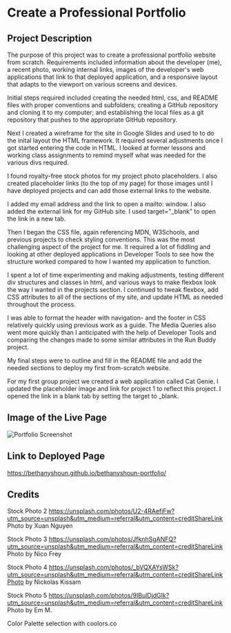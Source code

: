 # Create a Professional Portfolio

## Project Description
The purpose of this project was to create a professional portfolio website from scratch. Requirements included information about the developer (me), a recent photo, working internal links, images of the developer's web applications that link to that deployed application, and a responsive layout that adapts to the viewport on various screens and devices. 

Initial steps required included creating the needed html, css, and README files with proper conventions and subfolders; creating a GitHub repository and cloning it to my computer; and establishing the local files as a git repository that pushes to the appropriate GitHub repository.

Next I created a wireframe for the site in Google Slides and used to to do the inital layout the HTML framework. It required several adjustments once I got started entering the code in HTML. I looked at former lessons and working class assignments to remind myself what was needed for the various divs required. 

I found royalty-free stock photos for my project photo placeholders. I also created placeholder links (to the top of my page) for those images until I have deployed projects and can add those external links to the website.

I added my email address and the link to open a mailto: window. I also added the external link for my GitHub site. I used target="_blank" to open the link in a new tab.

Then I began the CSS file, again referencing MDN, W3Schools, and previous projects to check styling conventions. This was the most challenging aspect of the project for me. It required a lot of fiddling and looking at other deployed applications in Developer Tools to see how the structure worked compared to how I wanted my application to function. 

I spent a lot of time experimenting and making adjustments, testing different div structures and classes in html, and various ways to make flexbox look the way I wanted in the projects section. I continued to tweak flexbox, add CSS attributes to all of the sections of my site, and update HTML as needed throughout the process.

I was able to format the header with navigation- and the footer in CSS relatively quickly using previous work as a guide. The Media Queries also went more quickly than I anticipated with the help of Developer Tools and comparing the changes made to some similar attributes in the Run Buddy project. 

My final steps were to outline and fill in the README file and add the needed sections to deploy my first from-scratch website.

For my first group project we created a web application called Cat Genie. I updated the placeholder image and link for project 1 to reflect this project. I opened the link in a blank tab by setting the target to _blank. 

## Image of the Live Page
![Portfolio Screenshot](/assets/images/live_site_image.png)


## Link to Deployed Page
https://bethanyshoun.github.io/bethanyshoun-portfolio/


## Credits
Stock Photo 2
https://unsplash.com/photos/U2-4RAefiFw?utm_source=unsplash&utm_medium=referral&utm_content=creditShareLink Photo by Xuan Nguyen

Stock Photo 3 
https://unsplash.com/photos/JfknhSgANFQ?utm_source=unsplash&utm_medium=referral&utm_content=creditShareLink Photo by Nico Frey

Stock Photo 4
https://unsplash.com/photos/_bVQXAYsWSk?utm_source=unsplash&utm_medium=referral&utm_content=creditShareLinkPhoto by Nickolas Kissam

Stock Photo 5
https://unsplash.com/photos/9IBulDjdGIk?utm_source=unsplash&utm_medium=referral&utm_content=creditShareLink Photo by Em M.

Color Palette selection with coolors.co